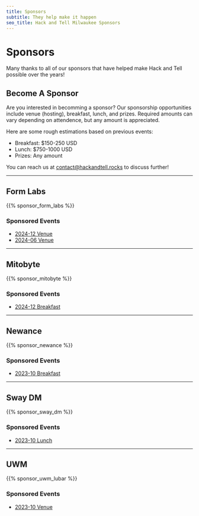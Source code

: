 ```yaml
---
title: Sponsors
subtitle: They help make it happen
seo_title: Hack and Tell Milwaukee Sponsors
---
```


# Sponsors

Many thanks to all of our sponsors that have helped make Hack and Tell
possible over the years!

## Become A Sponsor

Are you interested in becomming a sponsor? Our sponsorship opportunities
include venue (hosting), breakfast, lunch, and prizes. Required amounts can
vary depending on attendence, but any amount is appreciated.

Here are some rough estimations based on previous events:

* Breakfast: $150-250 USD
* Lunch: $750-1000 USD
* Prizes: Any amount

You can reach us at [contact@hackandtell.rocks](mailto:contact@hackandtell.rocks)
to discuss further!

---

## Form Labs

{{% sponsor_form_labs %}}

### Sponsored Events

* [2024-12 Venue](/events/2024-12/)
* [2024-06 Venue](/events/2024-06/)

---

## Mitobyte

{{% sponsor_mitobyte %}}

### Sponsored Events

* [2024-12 Breakfast](/events/2024-12/)

---

## Newance

{{% sponsor_newance %}}

### Sponsored Events

* [2023-10 Breakfast](/events/2023-10/)

---

## Sway DM

{{% sponsor_sway_dm %}}

### Sponsored Events

* [2023-10 Lunch](/events/2023-10/)

---

## UWM

{{% sponsor_uwm_lubar %}}

### Sponsored Events

* [2023-10 Venue](/events/2023-10)
